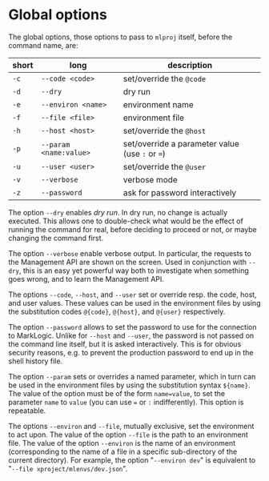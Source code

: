 # Global options

The global options, those options to pass to `mlproj` itself, before the command
name, are:

| short | long                   | description                                     |
| ----- | ---------------------- | ----------------------------------------------- |
| `-c`  | `--code <code>`        | set/override the `@code`                        |
| `-d`  | `--dry`                | dry run                                         |
| `-e`  | `--environ <name>`     | environment name                                |
| `-f`  | `--file <file>`        | environment file                                |
| `-h`  | `--host <host>`        | set/override the `@host`                        |
| `-p`  | `--param <name:value>` | set/override a parameter value (use `:` or `=`) |
| `-u`  | `--user <user>`        | set/override the `@user`                        |
| `-v`  | `--verbose`            | verbose mode                                    |
| `-z`  | `--password`           | ask for password interactively                  |

The option `--dry` enables *dry run*.  In dry run, no change is actually
executed.  This allows one to double-check what would be the effect of running
the command for real, before deciding to proceed or not, or maybe changing the
command first.

The option `--verbose` enable verbose output.  In particular, the requests to
the Management API are shown on the screen.  Used in conjunction with `--dry`,
this is an easy yet powerful way both to investigate when something goes wrong,
and to learn the Management API.

The options `--code`, `--host`, and `--user` set or override resp. the code,
host, and user values.  These values can be used in the environment files by
using the substitution codes `@{code}`, `@{host}`, and `@{user}` respectively.

The option `--password` allows to set the password to use for the connection to
MarkLogic.  Unlike for `--host` and `--user`, the password is not passed on the
command line itself, but it is asked interactively.  This is for obvious
security reasons, e.g. to prevent the production password to end up in the shell
history file.

The option `--param` sets or overrides a named parameter, which in turn can be
used in the environment files by using the substitution syntax `${name}`.  The
value of the option must be of the form `name=value`, to set the parameter
`name` to `value` (you can use `=` or `:` indifferently).  This option is
repeatable.

The options `--environ` and `--file`, mutually exclusive, set the environment to
act upon.  The value of the option `--file` is the path to an environment file.
The value of the option `--environ` is the name of an environment (corresponding
to the name of a file in a specific sub-directory of the current directory).
For example, the option "`--environ dev`" is equivalent to "`--file
xproject/mlenvs/dev.json`".
